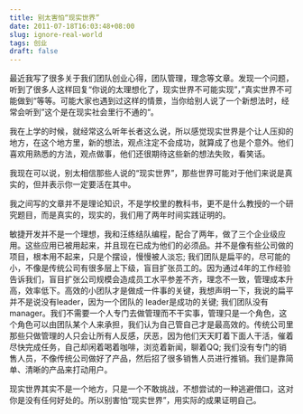 ```yaml
---
title: 别太害怕“现实世界”
date: 2011-07-18T16:03:48+08:00
slug: ignore-real-world
tags: 创业
draft: false
---
```


最近我写了很多关于我们团队创业心得，团队管理，理念等文章。发现一个问题，听到了很多人这样回复“你说的太理想化了，现实世界不可能实现”，”真实世界不可能做到“等等。可能大家也遇到过这样的情景，当你给别人说了一个新想法时，经常会听到”这个是在现实社会里行不通的“。
<!--more-->
我在上学的时候，就经常这么听年长者这么说，所以感觉现实世界是个让人压抑的地方，在这个地方里，新的想法，观点注定不会成功，就算成了也是个意外。他们喜欢用熟悉的方法，观点做事，他们还很期待这些新的想法失败，看笑话。

我现在可以说，别太相信那些人说的“现实世界”，那些世界可能对于他们来说是真实的，但并表示你一定要活在其中。

我之间写的文章并不是理论知识，不是学校里的教科书，更不是什么教授的一个研究题目，而是真实的，现实的，我们用了两年时间实践证明的。

敏捷开发并不是一个理想，我和汪练结队编程，配合了两年，做了三个企业级应用。这些应用已被用起来，并且现在已成为他们的必须品。并不是像有些公司做的项目，根本用不起来，只是个摆设，慢慢被人淡忘;
我们团队是扁平的，尽可能的小，不像是传统公司有很多层上下级，盲目扩张员工的。因为通过4年的工作经验告诉我们，盲目扩张公司规模会造成员工水平参差不齐，理念不一致，管理成本升高，效率低下。高效的小团队才是做成一件事的关键，我想声明一下，我说的扁平并不是说没有leader，因为一个团队的 leader是成功的关键;
我们团队没有manager。我们不需要一个人专门去做管理而不干实事，管理只是一个角色，这个角色可以由团队某个人来承担，我们认为自己管自己才是最高效的。传统公司里那些只做管理的人只会让所有人反感，厌恶，因为他们天天盯着下面人干活，催着尽快完成任务，自己却闲着喝着咖啡，浏览着新闻，聊着QQ;
我们没有专门的销售人员，不像传统公司做好了产品，然后招了很多销售人员进行推销。我们是靠简单、清晰的产品来打动用户。

现实世界其实不是一个地方，只是一个不敢挑战，不想尝试的一种逃避借口，这对你是没有任何好处的。所以别害怕“现实世界”，用实际的成果证明自己。
